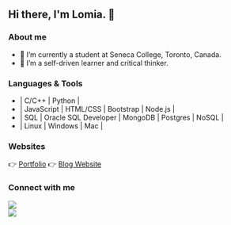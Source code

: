 ## Hi there, I'm Lomia. 👋

### About me
- 👀 I’m currently a student at Seneca College, Toronto, Canada.
- 🌱 I’m a self-driven learner and critical thinker.

### Languages & Tools
- | C/C++  | Python |
- | JavaScript | HTML/CSS | Bootstrap | Node.js |
- | SQL | Oracle SQL Developer | MongoDB | Postgres | NoSQL |
- | Linux | Windows | Mac |

### Websites
👉 [Portfolio](https://lomiaw.github.io/LomiaW/)
👉 [Blog Website](https://troubled-ox-robe.cyclic.app/)

### Connect with me
<a href="mailto:lomia5w@gmail.com"><img src="https://img.shields.io/badge/-Gmail-grey?style=flat&logo=Gmail&logoColor=red"/></a>  
<a href="https://www.linkedin.com/in/lomiawu"><img src="https://img.shields.io/badge/-Lomia%20Wu%20-0077B5?style=flat&logo=Linkedin&logoColor=white"/></a>

<!---
LomiaW/LomiaW is a ✨ special ✨ repository because its `README.md` (this file) appears on your GitHub profile.
You can click the Preview link to take a look at your changes.
--->
